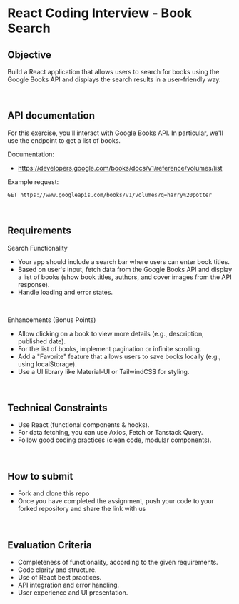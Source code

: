 # React Coding Interview - Book Search


## Objective

Build a React application that allows users to search for books using the Google Books API and displays the search results in a user-friendly way.

<br />

## API documentation

For this exercise, you'll interact with Google Books API. In particular, we'll use the endpoint to get a list of books.

Documentation:
- https://developers.google.com/books/docs/v1/reference/volumes/list


Example request:
```
GET https://www.googleapis.com/books/v1/volumes?q=harry%20potter
```

<br />

## Requirements

Search Functionality
- Your app should include a search bar where users can enter book titles.
- Based on user's input, fetch data from the Google Books API and display a list of books (show book titles, authors, and cover images from the API response).
- Handle loading and error states.

<br />

Enhancements (Bonus Points)
- Allow clicking on a book to view more details (e.g., description, published date).
- For the list of books, implement pagination or infinite scrolling.
- Add a "Favorite" feature that allows users to save books locally (e.g., using localStorage).
- Use a UI library like Material-UI or TailwindCSS for styling.

<br />

## Technical Constraints

- Use React (functional components & hooks).
- For data fetching, you can use Axios, Fetch or Tanstack Query.
- Follow good coding practices (clean code, modular components).

<br />

## How to submit

- Fork and clone this repo
- Once you have completed the assignment, push your code to your forked repository and share the link with us

<br />

## Evaluation Criteria

- Completeness of functionality, according to the given requirements.
- Code clarity and structure.
- Use of React best practices.
- API integration and error handling.
- User experience and UI presentation.

